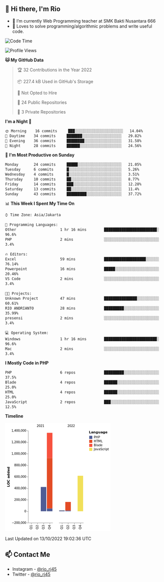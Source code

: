 ## 👋 Hi there, I'm Rio 

-  🔭 I’m currently Web Programming teacher at SMK Bakti Nusantara 666
-  💬 Loves to solve programming/algorithmic problems and write useful code.

<!--START_SECTION:waka-->
![Code Time](http://img.shields.io/badge/Code%20Time-669%20hrs%203%20mins-blue)

![Profile Views](http://img.shields.io/badge/Profile%20Views-15-blue)

**🐱 My GitHub Data** 

> 🏆 32 Contributions in the Year 2022
 > 
> 📦 227.4 kB Used in GitHub's Storage 
 > 
> 🚫 Not Opted to Hire
 > 
> 📜 24 Public Repositories 
 > 
> 🔑 3 Private Repositories  
 > 
**I'm a Night 🦉** 

```text
🌞 Morning    16 commits     ███░░░░░░░░░░░░░░░░░░░░░░   14.04% 
🌆 Daytime    34 commits     ███████░░░░░░░░░░░░░░░░░░   29.82% 
🌃 Evening    36 commits     ████████░░░░░░░░░░░░░░░░░   31.58% 
🌙 Night      28 commits     ██████░░░░░░░░░░░░░░░░░░░   24.56%

```
📅 **I'm Most Productive on Sunday** 

```text
Monday       24 commits     █████░░░░░░░░░░░░░░░░░░░░   21.05% 
Tuesday      6 commits      █░░░░░░░░░░░░░░░░░░░░░░░░   5.26% 
Wednesday    4 commits      █░░░░░░░░░░░░░░░░░░░░░░░░   3.51% 
Thursday     10 commits     ██░░░░░░░░░░░░░░░░░░░░░░░   8.77% 
Friday       14 commits     ███░░░░░░░░░░░░░░░░░░░░░░   12.28% 
Saturday     13 commits     ██░░░░░░░░░░░░░░░░░░░░░░░   11.4% 
Sunday       43 commits     █████████░░░░░░░░░░░░░░░░   37.72%

```


📊 **This Week I Spent My Time On** 

```text
⌚︎ Time Zone: Asia/Jakarta

💬 Programming Languages: 
Other                    1 hr 16 mins        ████████████████████████░   96.6% 
PHP                      2 mins              ░░░░░░░░░░░░░░░░░░░░░░░░░   3.4%

🔥 Editors: 
Excel                    59 mins             ███████████████████░░░░░░   76.14% 
Powerpoint               16 mins             █████░░░░░░░░░░░░░░░░░░░░   20.46% 
VS Code                  2 mins              ░░░░░░░░░░░░░░░░░░░░░░░░░   3.4%

🐱‍💻 Projects: 
Unknown Project          47 mins             ███████████████░░░░░░░░░░   60.61% 
RIO ANDRIANTO            28 mins             █████████░░░░░░░░░░░░░░░░   35.99% 
presensi                 2 mins              ░░░░░░░░░░░░░░░░░░░░░░░░░   3.4%

💻 Operating System: 
Windows                  1 hr 16 mins        ████████████████████████░   96.6% 
Mac                      2 mins              ░░░░░░░░░░░░░░░░░░░░░░░░░   3.4%

```

**I Mostly Code in PHP** 

```text
PHP                      6 repos             █████████░░░░░░░░░░░░░░░░   37.5% 
Blade                    4 repos             ██████░░░░░░░░░░░░░░░░░░░   25.0% 
HTML                     4 repos             ██████░░░░░░░░░░░░░░░░░░░   25.0% 
JavaScript               2 repos             ███░░░░░░░░░░░░░░░░░░░░░░   12.5%

```


**Timeline**

![Chart not found](https://raw.githubusercontent.com/neushepa/neushepa/main/charts/bar_graph.png) 


 Last Updated on 13/10/2022 19:02:36 UTC
<!--END_SECTION:waka-->

## 📫 Contact Me
- Instagram - [@rio_rj45](https://www.instagram.com/rio_rj45/)
- Twitter - [@rio_rj45](https://twitter.com/rio_rj45)
